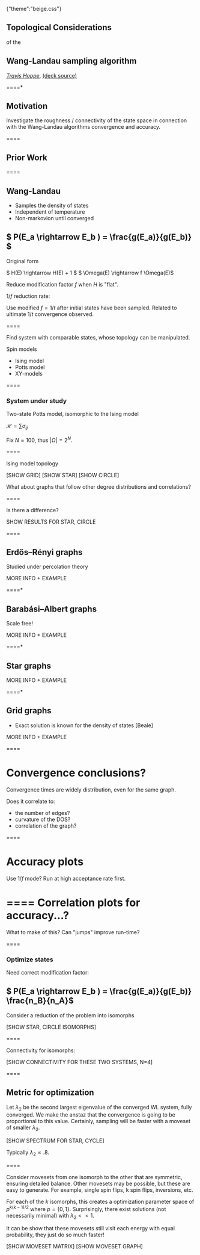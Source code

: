 {"theme":"beige.css"}

## Topological Considerations

of the

## Wang-Landau sampling algorithm

*[Travis Hoppe](http://thoppe.github.io/)*, [(deck source)](https://github.com/thoppe/Telluride-WL-Topology-Talk)

====*

## Motivation

Investigate the roughness / connectivity of the state space in connection with the Wang-Landau algorithms convergence and accuracy.

====

## Prior Work

====

## Wang-Landau

+ Samples the density of states
+ Independent of temperature
+ Non-markovion until converged

## $ P(E_a \rightarrow E_b ) = \frac{g(E_a)}{g(E_b)} $

Original form

$ H(E) \rightarrow H(E) + 1 $
$ \Omega(E) \rightarrow f \Omega(E)$

Reduce modification factor $f$ when $H$ is "flat". 

$1/f$ reduction rate:

Use modified $f = 1/t$ after initial states have been sampled. Related to ultimate $1/t$ convergence observed.

====

Find system with comparable states, whose topology can be manipulated.

Spin models

+ Ising model
+ Potts model
+ XY-models

====

### System under study

Two-state Potts model, isomorphic to the Ising model

$\mathcal{H} = \sum \sigma_{ij}$

Fix $N=100$, thus $|\Omega|=2^N$.

====

Ising model topology

[SHOW GRID]
[SHOW STAR]
[SHOW CIRCLE]

What about graphs that follow other degree distributions and correlations?

====

Is there a difference?

SHOW RESULTS FOR STAR, CIRCLE

====

## Erdős–Rényi graphs

Studied under percolation theory

MORE INFO + EXAMPLE

====*

## Barabási–Albert graphs

Scale free!

MORE INFO + EXAMPLE

====*

## Star graphs

MORE INFO + EXAMPLE

====*

## Grid graphs

+ Exact solution is known for the density of states [Beale]

MORE INFO + EXAMPLE

====

# Convergence conclusions?

Convergence times are widely distribution, even for the same graph.

Does it correlate to:
+ the number of edges?
+ curvature of the DOS?
+ correlation of the graph?

====

# Accuracy plots

Use $1/f$ mode?
Run at high acceptance rate first.

====
Correlation plots for accuracy...?
====

What to make of this?
Can "jumps" improve run-time?

====

### Optimize states

Need correct modification factor:

## $ P(E_a \rightarrow E_b ) = \frac{g(E_a)}{g(E_b)}  \frac{n_B}{n_A}$

Consider a reduction of the problem into isomorphs

[SHOW STAR, CIRCLE ISOMORPHS]

====

Connectivity for isomorphs:

[SHOW CONNECTIVITY FOR THESE TWO SYSTEMS, N=4]

====

## Metric for optimization

Let $\lambda_2$ be the second largest eigenvalue of the converged WL system, fully converged. We make the anstaz that the convergence is going to be proportional to this value. Certainly, sampling will be faster with a moveset of smaller $\lambda_2$.

[SHOW SPECTRUM FOR STAR, CYCLE]

Typically $\lambda_2 \propto .8$.

====

Consider movesets from one isomorph to the other that are symmetric, ensuring detailed balance. Other movesets may be possible, but these are easy to generate. For example, single spin flips, k spin flips, inversions, etc.

For each of the $k$ isomorphs, this creates a optimization parameter space of $p^{k(k-1)/2}$ where $p=\{0,1\}$. 
Surprisingly, there exist solutions (not necessarily minimal) with $\lambda_2 << 1$.

It can be show that these movesets still visit each energy with equal probability, they just do so much faster!

[SHOW MOVESET MATRIX]
[SHOW MOVESET GRAPH]



 

